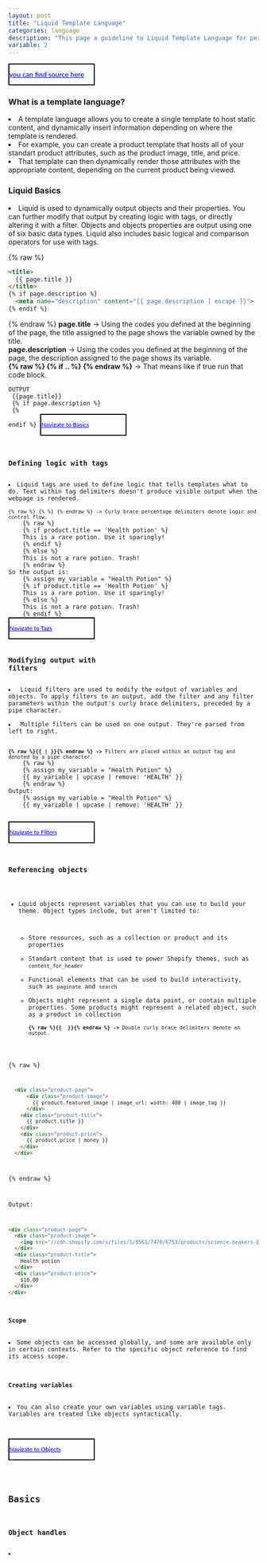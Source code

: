 ```yaml
---
layout: post
title: "Liquid Template Language"
categories: language
description: "This page a guideline to Liquid Template Language for personal reasons"
variable: 2
---
```

<style>
    .red {color: red}
    .btn{ width: 170px;
       height: 40px;
      
       color:blue;
       border: 2px solid #000;
       font-family: 'Lato', sans-serif;
       font-weight: 500;
       background: transparent;
       cursor: pointer;
       transition: all 0.3s ease;
       position: relative;
       display: inline-block;
       
       line-height: 39px; 
       padding: 0;
    }
    .btn:hover{background: transparent;color: #000;text-decoration: none !important;}
    .btn span{position: relative;
       display: block;
       width: 100%;
       height: 100%;}
    .btn:before,
    .btn:after {
      position: absolute;
      content: "";
      left: 0;
      top: 0;
      background: #000;
      transition: all 0.3s ease;
    }
    .btn:before {
      height: 0%;
      width: 2px;
    }
    .btn:after {
      width: 0%;
      height: 2px;
    }
    .btn:hover:before {
      height: 100%;
    }
    .btn:hover:after {
      width: 100%;
    }
    .btn span:before,
    .btn span:after {
      position: absolute;
      content: "";
      right: 0;
      bottom: 0;
      background: #000;
      transition: all 0.3s ease;
    }
    .btn span:before {
      width: 2px;
      height: 0%;
    }
    .btn span:after {
      width: 0%;
      height: 2px;
    }
    .btn span:hover:before {
      height: 100%;
    }
    .btn span:hover:after {
      width: 100%;
    }

</style>
<a class="btn" href="https://shopify.dev/api/liquid">you can find source here</a>


### What is a template language?
<li> A template language allows you to create a single template to host static content, and dynamically insert information depending on where the template is rendered.</li>
<li> For example, you can create a product template that hosts all of your standart product attributes, such as the product image, title, and price.</li>
<li> That template can then dynamically render those attributes with the appropriate content, depending on the current product being viewed.</li>

### Liquid Basics
<li> Liquid is used to dynamically output objects and their properties. You can further modify that output by creating logic with tags, or directly altering it with a filter. Objects and objects properties are output using one of six basic data types. Liquid also includes basic logical and comparison operators for use with tags.</li>

{% raw %}
```html
<title>
  {{ page.title }}
</title>
{% if page.description %}
  <meta name="description" content="{{ page.description | escape }}">
{% endif %}
```
{% endraw %}
<b>page.title</b> -> Using the codes you defined at the beginning of the page, the title assigned to the page shows the variable owned by the title.<br>
<b>page.description</b> -> Using the codes you defined at the beginning of the page, the description assigned to the page shows its variable.<br>
<b>{% raw %} {% if .. %} {% endraw %}</b> -> That means like if true run that code block.<br>
<code>
OUTPUT<br>
{{page.title}}<br>
{% if page.description %}
    <meta name="description" content="{{page.description | escape}}">
{% endif %}
<a class="btn" href="#basics">Navigate to Basics</a>

### Defining logic with tags
<li>Liquid tags are used to define logic that tells templates what to do. Text within tag delimiters doesn't produce visible output when the webpage is rendered.</li>
<code>{% raw %} {% %} {% endraw %} -> Curly brace percentage delimiters denote logic and control flow.</code>
    {% raw %}
    {% if product.title == 'Health potion' %}
    This is a rare potion. Use it sparingly!
    {% endif %}
    {% else %}
    This is not a rare potion. Trash!
    {% endraw %}
So the output is:
    {% assign my_variable = "Health Potion" %}
    {% if product.title == 'Health Potion' %}
    This is a rare potion. Use it sparingly!
    {% else %}
    This is not a rare potion. Trash!
    {% endif %}
<a class="btn" href="#tags">Navigate to Tags</a>

### Modifying output with filters
<li> Liquid filters are used to modify the output of variables and objects. To apply filters to an output, add the filter and any filter parameters within the output's curly brace delimiters, preceded by a pipe character.</li>
<li> Multiple filters can be used on one output. They're parsed from left to right.</li><br>
<code><b>{% raw %}{{ | }}{% endraw %} -></b> Filters are placed within an output tag and denoted by a pipe character.</code>
    {% raw %}
    {% assign my_variable = "Health Potion" %}
    {{ my_variable | upcase | remove: 'HEALTH' }}
    {% endraw %}
Output:
    {% assign my_variable = "Health Potion" %}
    {{ my_variable | upcase | remove: 'HEALTH' }}

<a class="btn" href="#filters">Navigate to Filters</a>

### Referencing objects

<ul>
<li>Lquid objects represent variables that you can use to build your theme. Object types include, but aren't limited to:</li>
<ul>
<li>Store resources, such as a collection or product and its properties</li>
<li>Standart content that is used to power Shopify themes, such as <code>content_for_header</code></li>
<li>Functional elements that can be used to build interactivity, such as <code>paginate</code> and <code>search</code></li>
<li>Objects might represent a single data point, or contain multiple properties. Some products might represent a related object, such as a product in collection</li>
<code><b>{% raw %}{{  }}{% endraw %} -></b> Double curly brace delimiters denote an output.</code>
</ul></ul>

{% raw %}
```html
  <div class=”product-page”>
      <div class=”product-image”>
        {{ product.featured_image | image_url: width: 400 | image_tag }}
      </div>
    <div class=”product-title”>
      {{ product.title }}
    </div>
    <div class=”product-price”>
      {{ product.price | money }}
    </div>
  </div>
```
{% endraw %}

Output:
```html
<div class=”product-page”>
  <div class=”product-image”>
    <img src="//cdn.shopify.com/s/files/1/0561/7470/6753/products/science-beakers-blue-light.jpg?v=1654828801&amp;width=400" alt="Health potion" srcset="//cdn.shopify.com/s/files/1/0561/7470/6753/products/science-beakers-blue-light.jpg?v=1654828801&amp;width=352 352w" width="400" height="267">
  </div>
  <div class=”product-title”>
    Health potion
  </div>
  <div class=”product-price”>
    $10.00
  </div>
</div>
```
#### Scope
<li>Some objects can be accessed globally, and some are available only in certain contexts. Refer to the specific object reference to find its access scope.</li>

#### Creating variables
<li>You can also create your own variables using variable tags. Variables are treated like objects syntactically.</li>
<br>
<a class="btn" href="#objects">Navigate to Objects</a>

<span id="basics">

## Basics
### Object handles
<li></li>

